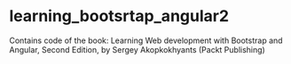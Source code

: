 learning_bootsrtap_angular2
=========================

Contains code of the book: Learning Web development with Bootstrap and Angular, Second Edition, by Sergey Akopkokhyants (Packt Publishing)